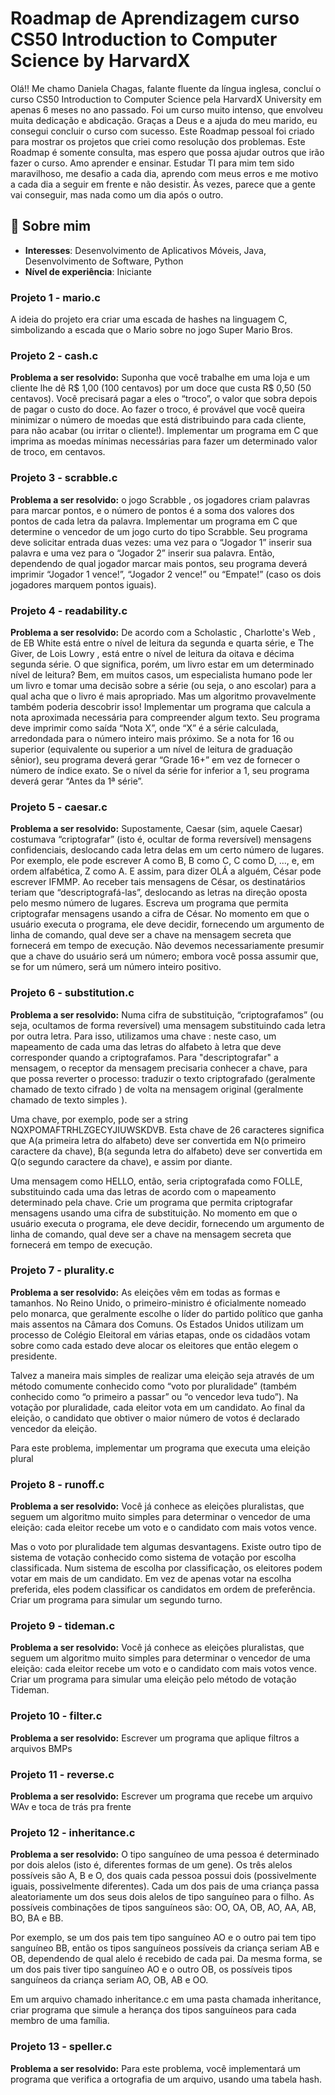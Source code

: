 # Roadmap de Aprendizagem curso CS50 Introduction to Computer Science by HarvardX

Olá!! Me chamo Daniela Chagas, falante fluente da língua inglesa, concluí o curso CS50 Introduction to Computer Science pela HarvardX University em apenas 6 meses no ano passado. Foi um curso muito intenso, que envolveu muita dedicação e abdicação. Graças a Deus e a ajuda do meu marido, eu consegui concluir o curso com sucesso. Este Roadmap pessoal foi criado para mostrar os projetos que criei como resolução dos problemas. Este Roadmap é somente consulta, mas espero que possa ajudar outros que irão fazer o curso. Amo aprender e ensinar. Estudar TI para mim tem sido maravilhoso, me desafio a cada dia, aprendo com meus erros e me motivo a cada dia a seguir em frente e não desistir. Às vezes, parece que a gente vai conseguir, mas nada como um dia após o outro.

## 🚀 Sobre mim
* **Interesses**: Desenvolvimento de Aplicativos Móveis, Java, Desenvolvimento de Software, Python
* **Nível de experiência**: Iniciante

### Projeto 1 -  mario.c
A ideia do projeto era criar uma escada de hashes na linguagem C, simbolizando a escada que o Mario sobre no jogo Super Mario Bros.

### Projeto 2 - cash.c
**Problema a ser resolvido:**
Suponha que você trabalhe em uma loja e um cliente lhe dê R$ 1,00 (100 centavos) por um doce que custa R$ 0,50 (50 centavos). Você precisará pagar a eles o “troco”, o valor que sobra depois de pagar o custo do doce. Ao fazer o troco, é provável que você queira minimizar o número de moedas que está distribuindo para cada cliente, para não acabar (ou irritar o cliente!). Implementar um programa em C que imprima as moedas mínimas necessárias para fazer um determinado valor de troco, em centavos.

### Projeto 3 - scrabble.c
**Problema a ser resolvido:**
o jogo Scrabble , os jogadores criam palavras para marcar pontos, e o número de pontos é a soma dos valores dos pontos de cada letra da palavra. Implementar um programa em C que determine o vencedor de um jogo curto do tipo Scrabble. Seu programa deve solicitar entrada duas vezes: uma vez para o “Jogador 1” inserir sua palavra e uma vez para o “Jogador 2” inserir sua palavra. Então, dependendo de qual jogador marcar mais pontos, seu programa deverá imprimir “Jogador 1 vence!”, “Jogador 2 vence!” ou “Empate!” (caso os dois jogadores marquem pontos iguais).

### Projeto 4 - readability.c
**Problema a ser resolvido:**
De acordo com a Scholastic , Charlotte's Web , de EB White está entre o nível de leitura da segunda e quarta série, e The Giver, de Lois Lowry , está entre o nível de leitura da oitava e décima segunda série. O que significa, porém, um livro estar em um determinado nível de leitura?
Bem, em muitos casos, um especialista humano pode ler um livro e tomar uma decisão sobre a série (ou seja, o ano escolar) para a qual acha que o livro é mais apropriado. Mas um algoritmo provavelmente também poderia descobrir isso!
Implementar um programa que calcula a nota aproximada necessária para compreender algum texto. Seu programa deve imprimir como saída “Nota X”, onde “X” é a série calculada, arredondada para o número inteiro mais próximo. Se a nota for 16 ou superior (equivalente ou superior a um nível de leitura de graduação sênior), seu programa deverá gerar “Grade 16+” em vez de fornecer o número de índice exato. Se o nível da série for inferior a 1, seu programa deverá gerar “Antes da 1ª série”.

### Projeto 5 - caesar.c
**Problema a ser resolvido:**
Supostamente, Caesar (sim, aquele Caesar) costumava “criptografar” (isto é, ocultar de forma reversível) mensagens confidenciais, deslocando cada letra delas em um certo número de lugares. Por exemplo, ele pode escrever A como B, B como C, C como D, …, e, em ordem alfabética, Z como A. E assim, para dizer OLÁ a alguém, César pode escrever IFMMP. Ao receber tais mensagens de César, os destinatários teriam que “descriptografá-las”, deslocando as letras na direção oposta pelo mesmo número de lugares.
Escreva um programa que permita criptografar mensagens usando a cifra de César. No momento em que o usuário executa o programa, ele deve decidir, fornecendo um argumento de linha de comando, qual deve ser a chave na mensagem secreta que fornecerá em tempo de execução. Não devemos necessariamente presumir que a chave do usuário será um número; embora você possa assumir que, se for um número, será um número inteiro positivo.

### Projeto 6 - substitution.c
**Problema a ser resolvido:**
Numa cifra de substituição, “criptografamos” (ou seja, ocultamos de forma reversível) uma mensagem substituindo cada letra por outra letra. Para isso, utilizamos uma chave : neste caso, um mapeamento de cada uma das letras do alfabeto à letra que deve corresponder quando a criptografamos. Para "descriptografar" a mensagem, o receptor da mensagem precisaria conhecer a chave, para que possa reverter o processo: traduzir o texto criptografado (geralmente chamado de texto cifrado ) de volta na mensagem original (geralmente chamado de texto simples ).

Uma chave, por exemplo, pode ser a string NQXPOMAFTRHLZGECYJIUWSKDVB. Esta chave de 26 caracteres significa que A(a primeira letra do alfabeto) deve ser convertida em N(o primeiro caractere da chave), B(a segunda letra do alfabeto) deve ser convertida em Q(o segundo caractere da chave), e assim por diante.

Uma mensagem como HELLO, então, seria criptografada como FOLLE, substituindo cada uma das letras de acordo com o mapeamento determinado pela chave.
Crie um programa que permita criptografar mensagens usando uma cifra de substituição. No momento em que o usuário executa o programa, ele deve decidir, fornecendo um argumento de linha de comando, qual deve ser a chave na mensagem secreta que fornecerá em tempo de execução.

### Projeto 7 - plurality.c
**Problema a ser resolvido:**
As eleições vêm em todas as formas e tamanhos. No Reino Unido, o primeiro-ministro é oficialmente nomeado pelo monarca, que geralmente escolhe o líder do partido político que ganha mais assentos na Câmara dos Comuns. Os Estados Unidos utilizam um processo de Colégio Eleitoral em várias etapas, onde os cidadãos votam sobre como cada estado deve alocar os eleitores que então elegem o presidente.

Talvez a maneira mais simples de realizar uma eleição seja através de um método comumente conhecido como “voto por pluralidade” (também conhecido como “o primeiro a passar” ou “o vencedor leva tudo”). Na votação por pluralidade, cada eleitor vota em um candidato. Ao final da eleição, o candidato que obtiver o maior número de votos é declarado vencedor da eleição.

Para este problema, implementar um programa que executa uma eleição plural

### Projeto 8 - runoff.c
**Problema a ser resolvido:**
Você já conhece as eleições pluralistas, que seguem um algoritmo muito simples para determinar o vencedor de uma eleição: cada eleitor recebe um voto e o candidato com mais votos vence.

Mas o voto por pluralidade tem algumas desvantagens.
Existe outro tipo de sistema de votação conhecido como sistema de votação por escolha classificada. Num sistema de escolha por classificação, os eleitores podem votar em mais de um candidato. Em vez de apenas votar na escolha preferida, eles podem classificar os candidatos em ordem de preferência.
Criar um programa para simular um segundo turno.

### Projeto 9 - tideman.c
**Problema a ser resolvido:**
Você já conhece as eleições pluralistas, que seguem um algoritmo muito simples para determinar o vencedor de uma eleição: cada eleitor recebe um voto e o candidato com mais votos vence.
Criar um programa para simular uma eleição pelo método de votação Tideman.

### Projeto 10 - filter.c
**Problema a ser resolvido:**
Escrever um programa que aplique filtros a arquivos BMPs

### Projeto 11 - reverse.c
**Problema a ser resolvido:**
Escrever um programa que recebe um arquivo WAv e toca de trás pra frente

### Projeto 12 - inheritance.c
**Problema a ser resolvido:**
O tipo sanguíneo de uma pessoa é determinado por dois alelos (isto é, diferentes formas de um gene). Os três alelos possíveis são A, B e O, dos quais cada pessoa possui dois (possivelmente iguais, possivelmente diferentes). Cada um dos pais de uma criança passa aleatoriamente um dos seus dois alelos de tipo sanguíneo para o filho. As possíveis combinações de tipos sanguíneos são: OO, OA, OB, AO, AA, AB, BO, BA e BB.

Por exemplo, se um dos pais tem tipo sanguíneo AO e o outro pai tem tipo sanguíneo BB, então os tipos sanguíneos possíveis da criança seriam AB e OB, dependendo de qual alelo é recebido de cada pai. Da mesma forma, se um dos pais tiver tipo sanguíneo AO e o outro OB, os possíveis tipos sanguíneos da criança seriam AO, OB, AB e OO.

Em um arquivo chamado inheritance.c em uma pasta chamada inheritance, criar programa que simule a herança dos tipos sanguíneos para cada membro de uma família.

### Projeto 13 - speller.c
**Problema a ser resolvido:**
Para este problema, você implementará um programa que verifica a ortografia de um arquivo, usando uma tabela hash.

 